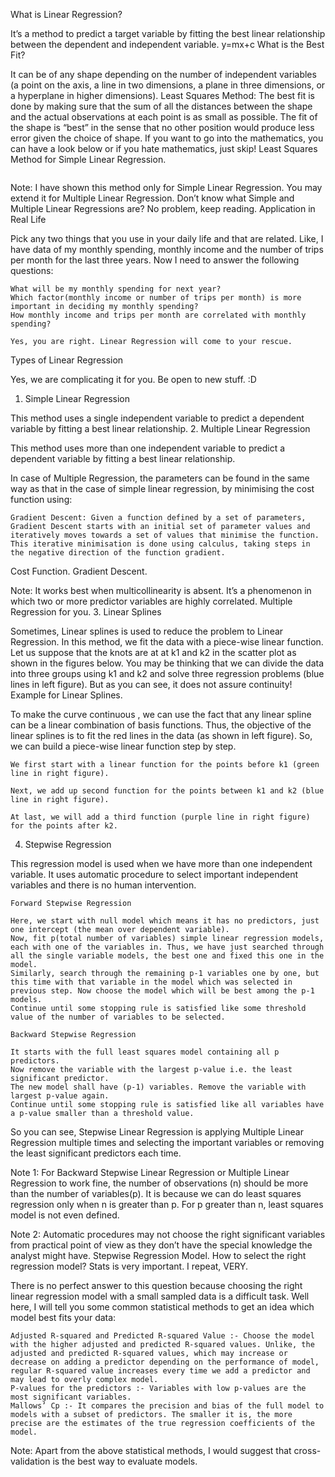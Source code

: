 
What is Linear Regression?

It’s a method to predict a target variable by fitting the best linear relationship between the dependent and independent variable.
                                  y=mx+c
What is the Best Fit?

It can be of any shape depending on the number of independent variables (a point on the axis, a line in two dimensions, a plane in three dimensions, or a hyperplane in higher dimensions).
Least Squares Method: The best fit is done by making sure that the sum of all the distances between the shape and the actual observations at each point is as small as possible. The fit of the shape is “best” in the sense that no other position would produce less error given the choice of shape.
If you want to go into the mathematics, you can have a look below or if you hate mathematics, just skip!
Least Squares Method for Simple Linear Regression.

<img href = "https://miro.medium.com/max/766/1*sptOVkwL9NwaRfjDL_6y7w.png" align = "center">

Note: I have shown this method only for Simple Linear Regression. You may extend it for Multiple Linear Regression. Don’t know what Simple and Multiple Linear Regressions are? No problem, keep reading.
Application in Real Life

Pick any two things that you use in your daily life and that are related.
Like, I have data of my monthly spending, monthly income and the number of trips per month for the last three years. Now I need to answer the following questions:

    What will be my monthly spending for next year?
    Which factor(monthly income or number of trips per month) is more important in deciding my monthly spending?
    How monthly income and trips per month are correlated with monthly spending?

    Yes, you are right. Linear Regression will come to your rescue.

Types of Linear Regression

Yes, we are complicating it for you. Be open to new stuff. :D
1. Simple Linear Regression

This method uses a single independent variable to predict a dependent variable by fitting a best linear relationship.
2. Multiple Linear Regression

This method uses more than one independent variable to predict a dependent variable by fitting a best linear relationship.

In case of Multiple Regression, the parameters can be found in the same way as that in the case of simple linear regression, by minimising the cost function using:

    Gradient Descent: Given a function defined by a set of parameters, Gradient Descent starts with an initial set of parameter values and iteratively moves towards a set of values that minimise the function. This iterative minimisation is done using calculus, taking steps in the negative direction of the function gradient.

Cost Function.
Gradient Descent.

Note: It works best when multicollinearity is absent. It’s a phenomenon in which two or more predictor variables are highly correlated.
Multiple Regression for you.
3. Linear Splines

Sometimes, Linear splines is used to reduce the problem to Linear Regression. In this method, we fit the data with a piece-wise linear function. Let us suppose that the knots are at at k1 and k2 in the scatter plot as shown in the figures below. You may be thinking that we can divide the data into three groups using k1 and k2 and solve three regression problems (blue lines in left figure). But as you can see, it does not assure continuity!
Example for Linear Splines.

To make the curve continuous , we can use the fact that any linear spline can be a linear combination of basis functions. Thus, the objective of the linear splines is to fit the red lines in the data (as shown in left figure). So, we can build a piece-wise linear function step by step.

    We first start with a linear function for the points before k1 (green line in right figure).

    Next, we add up second function for the points between k1 and k2 (blue line in right figure).

    At last, we will add a third function (purple line in right figure) for the points after k2.

4. Stepwise Regression

This regression model is used when we have more than one independent variable. It uses automatic procedure to select important independent variables and there is no human intervention.

    Forward Stepwise Regression

    Here, we start with null model which means it has no predictors, just one intercept (the mean over dependent variable).
    Now, fit p(total number of variables) simple linear regression models, each with one of the variables in. Thus, we have just searched through all the single variable models, the best one and fixed this one in the model.
    Similarly, search through the remaining p-1 variables one by one, but this time with that variable in the model which was selected in previous step. Now choose the model which will be best among the p-1 models.
    Continue until some stopping rule is satisfied like some threshold value of the number of variables to be selected.

    Backward Stepwise Regression

    It starts with the full least squares model containing all p predictors.
    Now remove the variable with the largest p-value i.e. the least significant predictor.
    The new model shall have (p-1) variables. Remove the variable with largest p-value again.
    Continue until some stopping rule is satisfied like all variables have a p-value smaller than a threshold value.

So you can see, Stepwise Linear Regression is applying Multiple Linear Regression multiple times and selecting the important variables or removing the least significant predictors each time.

Note 1: For Backward Stepwise Linear Regression or Multiple Linear Regression to work fine, the number of observations (n) should be more than the number of variables(p). It is because we can do least squares regression only when n is greater than p. For p greater than n, least squares model is not even defined.

Note 2: Automatic procedures may not choose the right significant variables from practical point of view as they don’t have the special knowledge the analyst might have.
Stepwise Regression Model.
How to select the right regression model?
Stats is very important. I repeat, VERY.

There is no perfect answer to this question because choosing the right linear regression model with a small sampled data is a difficult task. Well here, I will tell you some common statistical methods to get an idea which model best fits your data:

    Adjusted R-squared and Predicted R-squared Value :- Choose the model with the higher adjusted and predicted R-squared values. Unlike, the adjusted and predicted R-squared values, which may increase or decrease on adding a predictor depending on the performance of model, regular R-squared value increases every time we add a predictor and may lead to overly complex model.
    P-values for the predictors :- Variables with low p-values are the most significant variables.
    Mallows’ Cp :- It compares the precision and bias of the full model to models with a subset of predictors. The smaller it is, the more precise are the estimates of the true regression coefficients of the model.

Note: Apart from the above statistical methods, I would suggest that cross-validation is the best way to evaluate models.
